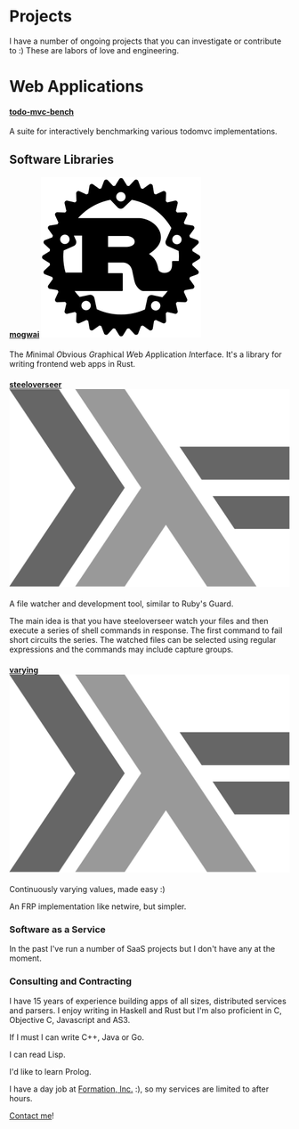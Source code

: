 # Projects

I have a number of ongoing projects that you can investigate or
contribute to :) These are labors of love and engineering.

# Web Applications

#### [todo-mvc-bench](http://zyghost.com/projects/todo-mvc-bench/index.html)
A suite for interactively benchmarking various todomvc implementations.

## Software Libraries

#### [mogwai](https://github.com/schell/mogwai/) ![](../img/rust.svg "for Rust")
The *M*inimal *O*bvious *G*raphical *W*eb *A*pplication *I*nterface.
It's a library for writing frontend web apps in Rust.

#### [steeloverseer](https://github.com/schell/steeloverseer) ![](../img/haskell.svg "for Haskell")
A file watcher and development tool, similar to Ruby's Guard.

The main idea is that you have steeloverseer watch your files and then execute a
series of shell commands in response. The first command to fail short circuits
the series. The watched files can be selected using regular expressions and the
commands may include capture groups.


#### [varying](https://github.com/schell/varying) ![](../img/haskell.svg "for Haskell")
Continuously varying values, made easy :)

An FRP implementation like netwire, but simpler.


### Software as a Service
In the past I've run a number of SaaS projects but I don't have any at the moment.

### Consulting and Contracting
I have 15 years of experience building apps of all sizes, distributed services and parsers.
I enjoy writing in Haskell and Rust but I'm also proficient in C, Objective C,
Javascript and AS3.

If I must I can write C++, Java or Go.

I can read Lisp.

I'd like to learn Prolog.

I have a day job at [Formation, Inc.](https://formation.ai) :), so my services
are limited to after hours.

[Contact me](../contact/index.md)!
